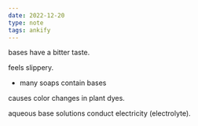 ```yaml
---
date: 2022-12-20
type: note
tags: ankify
---
```


bases have a bitter taste.

feels slippery.
- many soaps contain bases

causes color changes in plant dyes.

aqueous base solutions conduct electricity (electrolyte).
